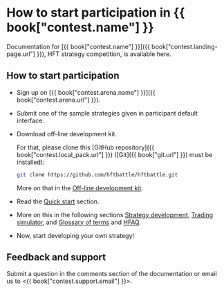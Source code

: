 # How to start participation in {{ book["contest.name"] }}

Documentation for [{{ book["contest.name"] }}]({{ book["contest.landing-page.url"] }}), HFT strategy competition, is available here.

## How to start participation

- Sign up on [{{ book["contest.arena.name"] }}]({{ book["contest.arena.url"] }}).
- Submit one of the sample strategies given in participant default interface.
- Download off-line development kit.

  For that, please clone this [GitHub repository]({{ book["contest.local_pack.url"] }}) ([Git]({{ book["git.url"] }}) must be installed):

  ```bash
  git clone https://github.com/hftbattle/hftbattle.git
  ```

  More on that in the [Off-line development kit](local_pack/README.md).
- Read the [Quick start](quick_start.md) section.
- More on this in the following sections [Strategy development](strategy/README.md), [Trading simulator](simulator/README.md), and [Glossary of terms](terms.md) and [HFAQ](HFAQ.md).
- Now, start developing your own strategy!

## Feedback and support

Submit a question in the comments section of the documentation or email us to <{{ book["contest.support.email"] }}>.

